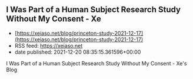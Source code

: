 ## I Was Part of a Human Subject Research Study Without My Consent - Xe
 - [https://xeiaso.net/blog/princeton-study-2021-12-17](https://xeiaso.net/blog/princeton-study-2021-12-17)
 - RSS feed: https://xeiaso.net
 - date published: 2021-12-20 08:35:15.361596+00:00

I Was Part of a Human Subject Research Study Without My Consent - Xe's Blog

